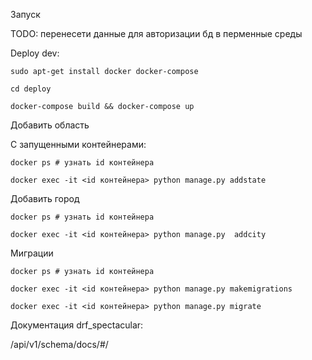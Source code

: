 Запуск

TODO: перенесети данные для авторизации бд в перменные среды

Deploy dev:

```
sudo apt-get install docker docker-compose

cd deploy

docker-compose build && docker-compose up
```

Добавить область

С запущенными контейнерами:

```
docker ps # узнать id контейнера

docker exec -it <id контейнера> python manage.py addstate 
```

Добавить город

```
docker ps # узнать id контейнера

docker exec -it <id контейнера> python manage.py  addcity 
```

Миграции

```
docker ps # узнать id контейнера

docker exec -it <id контейнера> python manage.py makemigrations

docker exec -it <id контейнера> python manage.py migrate
```

Документация drf_spectacular:

/api/v1/schema/docs/#/